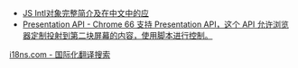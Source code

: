 - [JS Intl对象完整简介及在中文中的应](https://www.zhangxinxu.com/wordpress/2019/09/js-intl-zh/)
- [Presentation API - Chrome 66 支持 Presentation API，这个 API 允许浏览器定制投射到第二块屏幕的内容，使用脚本进行控制。](https://developers.google.com/web/updates/2018/04/present-web-pages-to-secondary-attached-displays)

[i18ns.com - 国际化翻译搜索](https://i18ns.com/)
